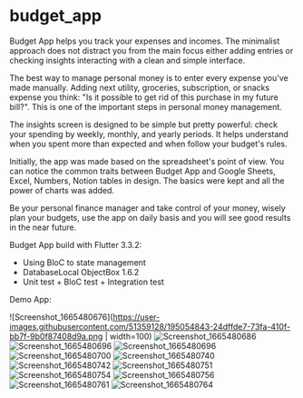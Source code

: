 # budget_app

Budget App helps you track your expenses and incomes. The minimalist approach does not distract you from the main focus either adding entries or checking insights interacting with a clean and simple interface.

The best way to manage personal money is to enter every expense you've made manually. Adding next utility, groceries, subscription, or snacks expense you think: "Is it possible to get rid of this purchase in my future bill?". This is one of the important steps in personal money management.

The insights screen is designed to be simple but pretty powerful: check your spending by weekly, monthly, and yearly periods. It helps understand when you spent more than expected and when follow your budget's rules.

Initially, the app was made based on the spreadsheet's point of view. You can notice the common traits between Budget App and Google Sheets, Excel, Numbers, Notion tables in design. The basics were kept and all the power of charts was added.

Be your personal finance manager and take control of your money, wisely plan your budgets, use the app on daily basis and you will see good results in the near future.

Budget App build with Flutter 3.3.2:
  - Using BloC to state management
  - DatabaseLocal ObjectBox 1.6.2
  - Unit test + BloC test + Integration test
  
Demo App:

![Screenshot_1665480676](https://user-images.githubusercontent.com/51359128/195054843-24dffde7-73fa-410f-bb7f-9b0f87408d9a.png | width=100)
![Screenshot_1665480686](https://user-images.githubusercontent.com/51359128/195054856-cde45a33-1b43-4325-999f-0a46e98bf283.png)
![Screenshot_1665480696](https://user-images.githubusercontent.com/51359128/195054868-c620168b-89e5-464c-a26d-7cde9cfa5328.png)
![Screenshot_1665480696](https://user-images.githubusercontent.com/51359128/195054902-690afee6-5079-46ab-bafc-8fdefaac29a8.png)
![Screenshot_1665480700](https://user-images.githubusercontent.com/51359128/195054927-942eaba3-def1-465a-a1ed-76be4011b274.png)
![Screenshot_1665480740](https://user-images.githubusercontent.com/51359128/195054939-d2d2e897-2c73-4f21-a0cb-33c87a1efd55.png)
![Screenshot_1665480742](https://user-images.githubusercontent.com/51359128/195054956-97d241dd-d536-490a-82ed-cd86148f3407.png)
![Screenshot_1665480751](https://user-images.githubusercontent.com/51359128/195054966-ddf69153-9072-4b79-9463-65bda320a8a9.png)
![Screenshot_1665480754](https://user-images.githubusercontent.com/51359128/195054973-47246323-bfe7-4641-b5a0-485b909fde0c.png)
![Screenshot_1665480756](https://user-images.githubusercontent.com/51359128/195054987-ec59ba70-0506-45da-a3d9-a1a9c9ebec0d.png)
![Screenshot_1665480761](https://user-images.githubusercontent.com/51359128/195055004-4df45eb8-3b68-4180-85c3-486ed8beeafb.png)
![Screenshot_1665480764](https://user-images.githubusercontent.com/51359128/195055018-5c6ecca0-747a-4b02-88e5-bdf569d157a6.png)
